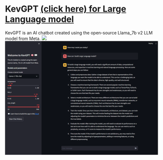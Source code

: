 # KevGPT [(click here) for Large Language model](https://kevgpt.streamlit.app/)

KevGPT is an AI chatbot created using the open-source Llama_7b v2 LLM model from Meta.
<img src="images/KevGPT_gif.gif">
<br>
<img src="images/KevGPT_img.png">

